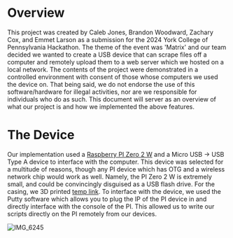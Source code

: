 # Overview
This project was created by Caleb Jones, Brandon Woodward, Zachary Cox, and Emmet Larson as a submission for the 2024 York College of Pennsylvania Hackathon. The theme of the event was 'Matrix' and our team decided we wanted to create a USB device that can scrape files off a computer and remotely upload them to a web server which we hosted on a local network. The contents of the project were demonstrated in a controlled environment with consent of those whose computers we used the device on. That being said, we do not endorse the use of this software/hardware for illegal activities, nor are we responsible for individuals who do as such. This document will server as an overview of what our project is and how we implemented the above features.

# The Device
Our implementation used a [Raspberry PI Zero 2 W](https://www.microcenter.com/product/643085/raspberry-pi-zero-2-w) and a Micro USB -> USB Type A device to interface with the computer. This device was selected for a multitude of reasons, though any PI device which has OTG and a wireless network chip would work as well. Namely, the PI Zero 2 W is extremely small, and could be convincingly disguised as a USB flash drive. For the casing, we 3D printed [temp link](https://google.com). To interface with the device, we used the Putty software which allows you to plug the IP of the PI device in and directly interface with the console of the PI. This allowed us to write our scripts directly on the PI remotely from our devices.

![IMG_6245](https://github.com/user-attachments/assets/acb5e248-bbe9-4483-8fc7-2eb36004d4da)
